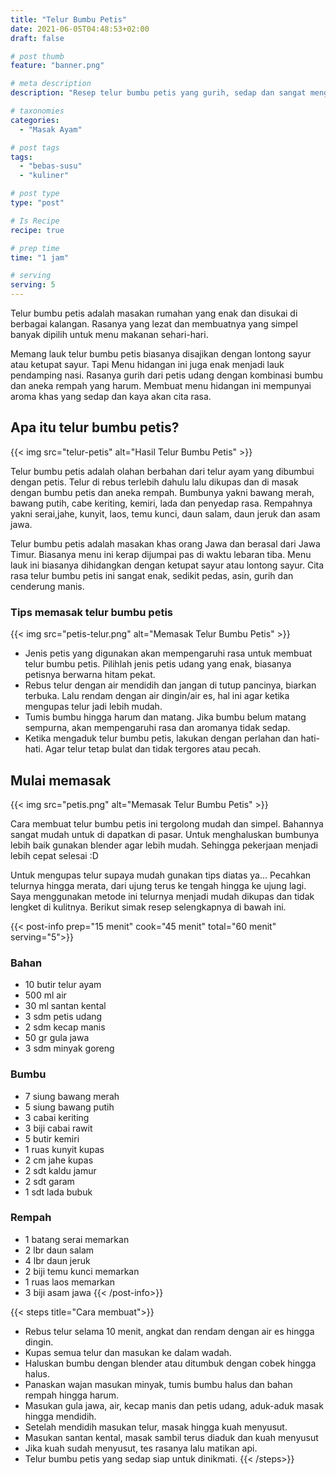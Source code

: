 ```yaml
---
title: "Telur Bumbu Petis"
date: 2021-06-05T04:48:53+02:00
draft: false

# post thumb
feature: "banner.png"

# meta description
description: "Resep telur bumbu petis yang gurih, sedap dan sangat menggugah selera. Cara membuat masakan rumah telur bumbu petis ini mudah untuk dipelajari."

# taxonomies
categories:
  - "Masak Ayam"

# post tags
tags:
  - "bebas-susu"
  - "kuliner"

# post type
type: "post"

# Is Recipe
recipe: true

# prep time
time: "1 jam"

# serving
serving: 5
---
```

Telur bumbu petis adalah masakan rumahan yang enak dan disukai di berbagai kalangan. Rasanya yang lezat dan membuatnya yang simpel banyak dipilih untuk menu makanan sehari-hari.

Memang lauk telur bumbu petis biasanya disajikan dengan lontong sayur atau ketupat sayur. Tapi Menu hidangan ini juga enak menjadi lauk pendamping nasi. Rasanya gurih dari petis udang dengan kombinasi bumbu dan aneka rempah yang harum. Membuat menu hidangan ini mempunyai aroma khas yang sedap dan kaya akan cita rasa.

## Apa itu telur bumbu petis?

{{< img src="telur-petis" alt="Hasil Telur Bumbu Petis" >}}

Telur bumbu petis adalah olahan berbahan dari telur ayam yang dibumbui dengan petis. Telur di rebus terlebih dahulu lalu dikupas dan di masak dengan bumbu petis dan aneka rempah. Bumbunya yakni bawang merah, bawang putih, cabe keriting, kemiri, lada dan penyedap rasa. Rempahnya yakni serai,jahe, kunyit, laos, temu kunci, daun salam, daun jeruk dan asam jawa.

Telur bumbu petis adalah masakan khas orang Jawa dan berasal dari Jawa Timur. Biasanya menu ini kerap dijumpai pas di waktu lebaran tiba. Menu lauk ini biasanya dihidangkan dengan ketupat sayur atau lontong sayur. Cita rasa telur bumbu petis ini sangat enak, sedikit pedas, asin, gurih dan cenderung manis.

### Tips memasak telur bumbu petis

{{< img src="petis-telur.png" alt="Memasak Telur Bumbu Petis" >}}

-   Jenis petis yang digunakan akan mempengaruhi rasa untuk membuat telur bumbu petis. Pilihlah jenis petis udang yang enak, biasanya petisnya berwarna hitam pekat.
-   Rebus telur dengan air mendidih dan jangan di tutup pancinya, biarkan terbuka. Lalu rendam dengan air dingin/air es, hal ini agar ketika mengupas telur jadi lebih mudah.
-   Tumis bumbu hingga harum dan matang. Jika bumbu belum matang sempurna, akan mempengaruhi rasa dan aromanya tidak sedap.
-   Ketika mengaduk telur bumbu petis, lakukan dengan perlahan dan hati-hati. Agar telur tetap bulat dan tidak tergores atau pecah.

## Mulai memasak

{{< img src="petis.png" alt="Memasak Telur Bumbu Petis" >}}

Cara membuat telur bumbu petis ini tergolong mudah dan simpel. Bahannya sangat mudah untuk di dapatkan di pasar. Untuk menghaluskan bumbunya lebih baik gunakan blender agar lebih mudah. Sehingga pekerjaan menjadi lebih cepat selesai :D

Untuk mengupas telur supaya mudah gunakan tips diatas ya... Pecahkan telurnya hingga merata, dari ujung terus ke tengah hingga ke ujung lagi. Saya menggunakan metode ini telurnya menjadi mudah dikupas dan tidak lengket di kulitnya. Berikut simak resep selengkapnya di bawah ini.

{{< post-info prep="15 menit" cook="45 menit" total="60 menit" serving="5">}}

### Bahan

-   10 butir telur ayam
-   500 ml air
-   30 ml santan kental
-   3 sdm petis udang
-   2 sdm kecap manis
-   50 gr gula jawa
-   3 sdm minyak goreng

### Bumbu

-   7 siung bawang merah
-   5 siung bawang putih
-   3 cabai keriting
-   3 biji cabai rawit
-   5 butir kemiri
-   1 ruas kunyit kupas
-   2 cm jahe kupas
-   2 sdt kaldu jamur
-   2 sdt garam
-   1 sdt lada bubuk

### Rempah

-   1 batang serai memarkan
-   2 lbr daun salam
-   4 lbr daun jeruk
-   2 biji temu kunci memarkan
-   1 ruas laos memarkan
-   3 biji asam jawa
{{< /post-info>}}

{{< steps title="Cara membuat">}}
-   Rebus telur selama 10 menit, angkat dan rendam dengan air es hingga dingin.
-   Kupas semua telur dan masukan ke dalam wadah.
-   Haluskan bumbu dengan blender atau ditumbuk dengan cobek hingga halus.
-   Panaskan wajan masukan minyak, tumis bumbu halus dan bahan rempah hingga harum.
-   Masukan gula jawa, air, kecap manis dan petis udang, aduk-aduk masak hingga mendidih.
-   Setelah mendidih masukan telur, masak hingga kuah menyusut.
-   Masukan santan kental, masak sambil terus diaduk dan kuah menyusut
-   Jika kuah sudah menyusut, tes rasanya lalu matikan api.
-   Telur bumbu petis yang sedap siap untuk dinikmati.
{{< /steps>}}